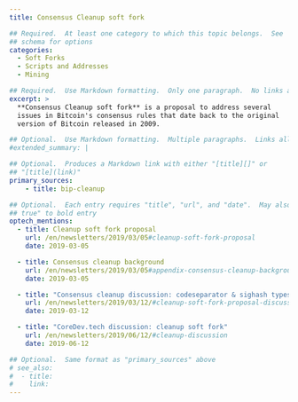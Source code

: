 ```yaml
---
title: Consensus Cleanup soft fork

## Required.  At least one category to which this topic belongs.  See
## schema for options
categories:
  - Soft Forks
  - Scripts and Addresses
  - Mining

## Required.  Use Markdown formatting.  Only one paragraph.  No links allowed.
excerpt: >
  **Consensus Cleanup soft fork** is a proposal to address several
  issues in Bitcoin's consensus rules that date back to the original
  version of Bitcoin released in 2009.

## Optional.  Use Markdown formatting.  Multiple paragraphs.  Links allowed.
#extended_summary: |

## Optional.  Produces a Markdown link with either "[title][]" or
## "[title](link)"
primary_sources:
    - title: bip-cleanup

## Optional.  Each entry requires "title", "url", and "date".  May also use "feature:
## true" to bold entry
optech_mentions:
  - title: Cleanup soft fork proposal
    url: /en/newsletters/2019/03/05#cleanup-soft-fork-proposal
    date: 2019-03-05

  - title: Consensus cleanup background
    url: /en/newsletters/2019/03/05#appendix-consensus-cleanup-background
    date: 2019-03-05

  - title: "Consensus cleanup discussion: codeseparator & sighash types"
    url: /en/newsletters/2019/03/12/#cleanup-soft-fork-proposal-discussion
    date: 2019-03-12

  - title: "CoreDev.tech discussion: cleanup soft fork"
    url: /en/newsletters/2019/06/12/#cleanup-discussion
    date: 2019-06-12

## Optional.  Same format as "primary_sources" above
# see_also:
#  - title:
#    link:
---
```

